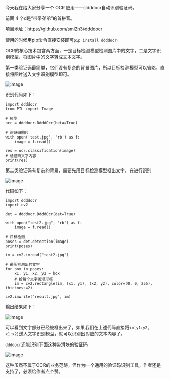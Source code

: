 今天我在给大家分享一个 OCR 应用——ddddocr自动识别验证码。

前面 4 个d是“带带弟弟”的首拼音。

项目地址：https://github.com/sml2h3/ddddocr

使用的时候用pip命令直接安装即可`pip install ddddocr`。

OCR的核心技术包含两方面，一是目标检测模型检测图片中的文字，二是文字识别模型，将图片中的文字转成文本文字。

第一类验证码最简单，它们没有复杂的背景图片，所以目标检测模型可以省略，直接将图片送入文字识别模型即可。

![image](https://user-images.githubusercontent.com/20157705/191401415-90e25e7e-07c6-49b2-9dae-57a476357c84.png)

识别代码如下：

```
import ddddocr
from PIL import Image

# 模型
ocr = ddddocr.DdddOcr(beta=True)

# 验证码图片
with open('test.jpg', 'rb') as f:
    image = f.read()

res = ocr.classification(image)
# 验证码文字内容
print(res)

```

第二类验证码有复杂的背景，需要先用目标检测模型框出文字，在进行识别

![image](https://user-images.githubusercontent.com/20157705/191401494-aa46d882-6be9-4499-b95b-667c7ce92385.png)

代码如下：

```
import ddddocr
import cv2

det = ddddocr.DdddOcr(det=True)

with open("test2.jpg", 'rb') as f:
    image = f.read()

# 目标检测
poses = det.detection(image)
print(poses)

im = cv2.imread("test2.jpg")

# 遍历检测出的文字
for box in poses:
    x1, y1, x2, y2 = box
    # 给每个文字画矩形框
    im = cv2.rectangle(im, (x1, y1), (x2, y2), color=(0, 0, 255), thickness=2)

cv2.imwrite("result.jpg", im)
```

输出结果如下：

![image](https://user-images.githubusercontent.com/20157705/191401572-43eb066c-e1cb-451b-8656-260df3a7b0e3.png)

可以看到文字部分已经被框出来了，如果我们在上述代码直接将`im[y1:y2, x1:x2]`送入文字识别模型，就可以识别出对应的文本内容了。

`ddddocr`还能识别下面这种带滑块的验证码

![image](https://user-images.githubusercontent.com/20157705/191401644-10dd8c3a-5475-40fe-ab5c-87137b1ffcf7.png)

这种虽然不属于OCR的业务范畴，但作为一个通用的验证码识别工具，作者还是支持了，必须给作者点个赞。


